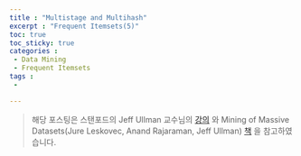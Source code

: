 ```yaml
---
title : "Multistage and Multihash"
excerpt : "Frequent Itemsets(5)"
toc: true
toc_sticky: true
categories :	
 - Data Mining
 - Frequent Itemsets
tags :
 - 

---
```


> 해당 포스팅은 스탠포드의 Jeff Ullman 교수님의 [강의](https://www.youtube.com/playlist?list=PLLssT5z_DsK9JDLcT8T62VtzwyW9LNepV&app=desktop) 와 Mining of Massive Datasets(Jure Leskovec, Anand Rajaraman, Jeff Ullman) [책](http://www.mmds.org/) 을 참고하였습니다.

